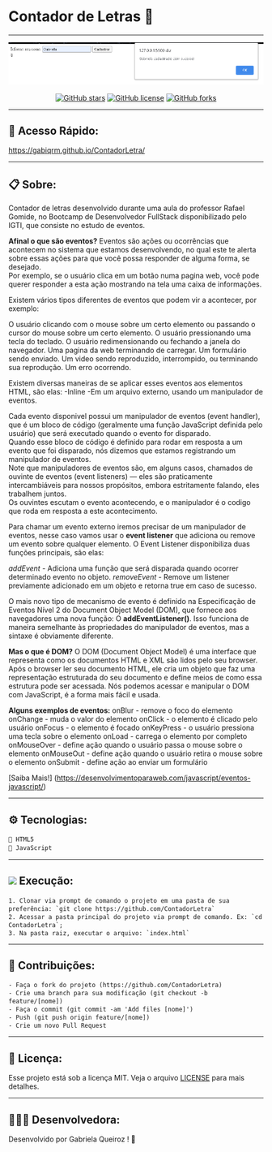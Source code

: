 # Contador de Letras 🔢

---

<p align="center">
   <img src="image/logo.png" alt="ContadorLetra"/>
</p>

<div align="center">

[![GitHub stars](https://img.shields.io/github/stars/gabiqrm/ContadorLetra)](https://github.com/gabiqrm/ContadorLetra)<space> <space>[![GitHub license](https://img.shields.io/github/license/gabiqrm/ContadorLetra)](https://github.com/gabiqrm/ContadorLetra/blob/master/LICENSE)<space> <space>[![GitHub forks](https://img.shields.io/github/forks/gabiqrm/ContadorLetra)](https://github.com/gabiqrm/ContadorLetra/)

</div>

---
## 🔎 Acesso Rápido:
https://gabiqrm.github.io/ContadorLetra/

---

## 📋 Sobre:

Contador de letras desenvolvido durante uma aula do professor Rafael Gomide, no Bootcamp de Desenvolvedor FullStack disponibilizado pelo IGTI, que consiste no estudo de eventos.<br />

**Afinal o que são eventos?**
Eventos são ações ou ocorrências que acontecem no sistema que estamos desenvolvendo, no qual este te alerta sobre essas ações para que você possa responder de alguma forma, se desejado. <br />
Por exemplo, se o usuário clica em um botão numa pagina web, você pode querer responder a esta ação mostrando na tela uma caixa de informações.<br />

Existem vários tipos diferentes de eventos que podem vir a acontecer, por exemplo:<br />

O usuário clicando com o mouse sobre um certo elemento ou passando o cursor do mouse sobre um certo elemento.
O usuário pressionando uma tecla do teclado.
O usuário redimensionando ou fechando a janela do navegador.
Uma pagina da web terminando de carregar.
Um formulário sendo enviado.
Um video sendo reproduzido, interrompido, ou terminando sua reprodução.
Um erro ocorrendo. <br />

Existem diversas maneiras de se aplicar esses eventos aos elementos HTML, são elas:
-Inline
-Em um arquivo externo, usando um manipulador de eventos.

Cada evento disponivel possui um manipulador de eventos (event handler), que é um bloco de código (geralmente uma função JavaScript definida pelo usuário) que será executado quando o evento for disparado. <br />
Quando esse bloco de código é definido para rodar em resposta a um evento que foi disparado, nós dizemos que estamos registrando um manipulador de eventos. <br />
Note que manipuladores de eventos são, em alguns casos, chamados de ouvinte de eventos (event listeners) — eles são praticamente intercambiáveis para nossos propósitos, embora estritamente falando, eles trabalhem juntos. <br />
Os ouvintes escutam o evento acontecendo, e o manipulador é o codigo que roda em resposta a este acontecimento.<br />


Para chamar um evento externo iremos precisar de um manipulador de eventos, nesse caso vamos usar o **event listener** que adiciona ou remove um evento sobre qualquer elemento. O Event Listener disponibiliza duas funções principais, são elas:

*addEvent* - Adiciona uma função que será disparada quando ocorrer determinado evento no objeto.
*removeEvent* - Remove um listener previamente adicionado em um objeto e retorna true em caso de sucesso.<br />

O mais novo tipo de mecanismo de evento é definido na Especificação de Eventos Nível 2 do Document Object Model (DOM), que fornece aos navegadores uma nova função:
O **addEventListener()**. Isso funciona de maneira semelhante às propriedades do manipulador de eventos, mas a sintaxe é obviamente diferente. <br />

**Mas o que é DOM?** 
O DOM (Document Object Model) é uma interface que representa como os documentos HTML e XML são lidos pelo seu browser.<br />
Após o browser ler seu documento HTML, ele cria um objeto que faz uma representação estruturada do seu documento e define meios de como essa estrutura pode ser acessada. Nós podemos acessar e manipular o DOM com JavaScript, é a forma mais fácil e usada.<br />

**Alguns exemplos de eventos:**
onBlur - remove o foco do elemento
onChange - muda o valor do elemento
onClick - o elemento é clicado pelo usuário
onFocus - o elemento é focado
onKeyPress - o usuário pressiona uma tecla sobre o elemento
onLoad - carrega o elemento por completo
onMouseOver - define ação quando o usuário passa o mouse sobre o elemento
onMouseOut - define ação quando o usuário retira o mouse sobre o elemento
onSubmit - define ação ao enviar um formulário

[Saiba Mais!] (https://desenvolvimentoparaweb.com/javascript/eventos-javascript/)


---
## ⚙️ Tecnologias:

```bash
📍 HTML5
📍 JavaScript
```

---
## ![](https://img.icons8.com/metro/20/000000/run-command.png) Execução:
```
1. Clonar via prompt de comando o projeto em uma pasta de sua preferência: `git clone https://github.com/ContadorLetra`
2. Acessar a pasta principal do projeto via prompt de comando. Ex: `cd ContadorLetra`;
3. Na pasta raiz, executar o arquivo: `index.html`
```

---
## 🔗 Contribuições:
```
- Faça o fork do projeto (https://github.com/ContadorLetra)
- Crie uma branch para sua modificação (git checkout -b feature/[nome])
- Faça o commit (git commit -am 'Add files [nome]')
- Push (git push origin feature/[nome])
- Crie um novo Pull Request
```
---
## 🔐 Licença:
Esse projeto está sob a licença MIT. Veja o arquivo [LICENSE](LICENSE) para mais detalhes.

---

## 👩🏻‍💻 Desenvolvedora:

Desenvolvido por Gabriela Queiroz ! 💜
